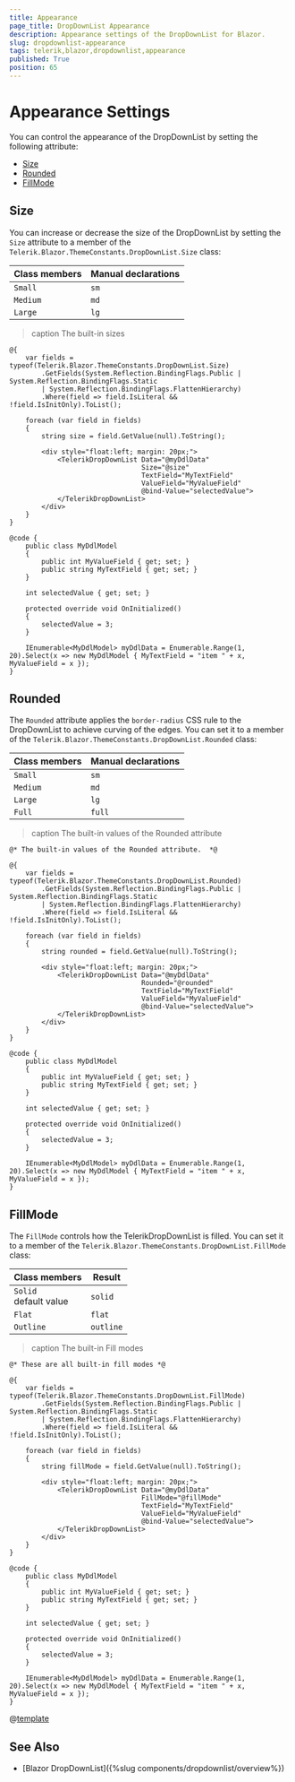 ```yaml
---
title: Appearance
page_title: DropDownList Appearance
description: Appearance settings of the DropDownList for Blazor.
slug: dropdownlist-appearance
tags: telerik,blazor,dropdownlist,appearance
published: True
position: 65
---
```


# Appearance Settings

You can control the appearance of the DropDownList by setting the following attribute:

* [Size](#size)
* [Rounded](#rounded)
* [FillMode](#fillmode)


## Size

You can increase or decrease the size of the DropDownList by setting the `Size` attribute to a member of the `Telerik.Blazor.ThemeConstants.DropDownList.Size` class:

| Class members | Manual declarations |
|------------|--------|
|`Small` |`sm`|
|`Medium`|`md`|
|`Large`|`lg`|

>caption The built-in sizes

````RAZOR
@{
    var fields = typeof(Telerik.Blazor.ThemeConstants.DropDownList.Size)
        .GetFields(System.Reflection.BindingFlags.Public | System.Reflection.BindingFlags.Static
        | System.Reflection.BindingFlags.FlattenHierarchy)
        .Where(field => field.IsLiteral && !field.IsInitOnly).ToList();

    foreach (var field in fields)
    {
        string size = field.GetValue(null).ToString();

        <div style="float:left; margin: 20px;">
            <TelerikDropDownList Data="@myDdlData"
                                 Size="@size"
                                 TextField="MyTextField"
                                 ValueField="MyValueField"
                                 @bind-Value="selectedValue">
            </TelerikDropDownList>
        </div>
    }
}

@code {
    public class MyDdlModel
    {
        public int MyValueField { get; set; }
        public string MyTextField { get; set; }
    }

    int selectedValue { get; set; }

    protected override void OnInitialized()
    {
        selectedValue = 3;
    }

    IEnumerable<MyDdlModel> myDdlData = Enumerable.Range(1, 20).Select(x => new MyDdlModel { MyTextField = "item " + x, MyValueField = x });
}
````

## Rounded

The `Rounded` attribute applies the `border-radius` CSS rule to the DropDownList to achieve curving of the edges. You can set it to a member of the `Telerik.Blazor.ThemeConstants.DropDownList.Rounded` class:

| Class members | Manual declarations |
|------------|--------|
|`Small` |`sm`|
|`Medium`|`md`|
|`Large`|`lg`|
|`Full`|`full`|

>caption The built-in values of the Rounded attribute

````RAZOR
@* The built-in values of the Rounded attribute.  *@

@{
    var fields = typeof(Telerik.Blazor.ThemeConstants.DropDownList.Rounded)
        .GetFields(System.Reflection.BindingFlags.Public | System.Reflection.BindingFlags.Static
        | System.Reflection.BindingFlags.FlattenHierarchy)
        .Where(field => field.IsLiteral && !field.IsInitOnly).ToList();

    foreach (var field in fields)
    {
        string rounded = field.GetValue(null).ToString();

        <div style="float:left; margin: 20px;">
            <TelerikDropDownList Data="@myDdlData"
                                 Rounded="@rounded"
                                 TextField="MyTextField"
                                 ValueField="MyValueField"
                                 @bind-Value="selectedValue">
            </TelerikDropDownList>
        </div>
    }
}

@code {
    public class MyDdlModel
    {
        public int MyValueField { get; set; }
        public string MyTextField { get; set; }
    }

    int selectedValue { get; set; }

    protected override void OnInitialized()
    {
        selectedValue = 3;
    }

    IEnumerable<MyDdlModel> myDdlData = Enumerable.Range(1, 20).Select(x => new MyDdlModel { MyTextField = "item " + x, MyValueField = x });
}
````

## FillMode

The `FillMode` controls how the TelerikDropDownList is filled. You can set it to a member of the `Telerik.Blazor.ThemeConstants.DropDownList.FillMode` class:

| Class members | Result |
|------------|--------|
|`Solid` <br /> default value|`solid`|
|`Flat`|`flat`|
|`Outline`|`outline`|

>caption The built-in Fill modes

````RAZOR
@* These are all built-in fill modes *@

@{
    var fields = typeof(Telerik.Blazor.ThemeConstants.DropDownList.FillMode)
        .GetFields(System.Reflection.BindingFlags.Public | System.Reflection.BindingFlags.Static
        | System.Reflection.BindingFlags.FlattenHierarchy)
        .Where(field => field.IsLiteral && !field.IsInitOnly).ToList();

    foreach (var field in fields)
    {
        string fillMode = field.GetValue(null).ToString();

        <div style="float:left; margin: 20px;">
            <TelerikDropDownList Data="@myDdlData"
                                 FillMode="@fillMode"
                                 TextField="MyTextField"
                                 ValueField="MyValueField"
                                 @bind-Value="selectedValue">
            </TelerikDropDownList>
        </div>
    }
}

@code {
    public class MyDdlModel
    {
        public int MyValueField { get; set; }
        public string MyTextField { get; set; }
    }

    int selectedValue { get; set; }

    protected override void OnInitialized()
    {
        selectedValue = 3;
    }

    IEnumerable<MyDdlModel> myDdlData = Enumerable.Range(1, 20).Select(x => new MyDdlModel { MyTextField = "item " + x, MyValueField = x });
}
````

@[template](/_contentTemplates/common/themebuilder-section.md#appearance-themebuilder)

## See Also

* [Blazor DropDownList]({%slug components/dropdownlist/overview%})